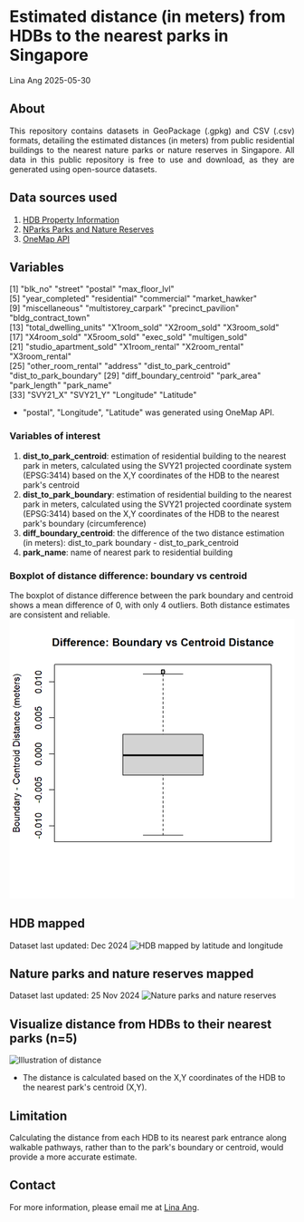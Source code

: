 Estimated distance (in meters) from HDBs to the nearest parks in Singapore
================
Lina Ang
2025-05-30

## About
<div style="text-align: justify;">
This repository contains datasets in GeoPackage (.gpkg) and CSV (.csv) formats, detailing the estimated distances (in meters) from public residential buildings to the nearest nature parks or nature reserves in Singapore. All data in this public repository is free to use and download, as they are generated using open-source datasets. 
</div>

## Data sources used 
1) <a href="https://data.gov.sg/datasets?query=hdb&resultId=d_17f5382f26140b1fdae0ba2ef6239d2f&page=1" target="_blank">HDB Property Information</a>
2) <a href="https://data.gov.sg/datasets?query=nature+parks&page=1&resultId=d_77d7ec97be83d44f61b85454f844382f" target="_blank">NParks Parks and Nature Reserves</a> 
3) <a href="https://www.onemap.gov.sg/apidocs/maps" target="_blank">OneMap API</a>

## Variables
 [1] "blk_no"                 "street"                 "postal"                 "max_floor_lvl"         
 [5] "year_completed"         "residential"            "commercial"             "market_hawker"         
 [9] "miscellaneous"          "multistorey_carpark"    "precinct_pavilion"      "bldg_contract_town"    
[13] "total_dwelling_units"   "X1room_sold"            "X2room_sold"            "X3room_sold"           
[17] "X4room_sold"            "X5room_sold"            "exec_sold"              "multigen_sold"         
[21] "studio_apartment_sold"  "X1room_rental"          "X2room_rental"          "X3room_rental"         
[25] "other_room_rental"      "address"                "dist_to_park_centroid"  "dist_to_park_boundary" 
[29] "diff_boundary_centroid" "park_area"              "park_length"            "park_name"             
[33] "SVY21_X"                "SVY21_Y"                "Longitude"              "Latitude"   

- "postal", "Longitude", "Latitude" was generated using OneMap API.
  
### Variables of interest
1) **dist_to_park_centroid**: estimation of residential building to the nearest park in meters, calculated using the SVY21 projected coordinate system (EPSG:3414) based on the X,Y coordinates of the HDB to the nearest park's centroid
2) **dist_to_park_boundary**: estimation of residential building to the nearest park in meters, calculated using the SVY21 projected coordinate system (EPSG:3414) based on the X,Y coordinates of the HDB to the nearest park's boundary (circumference)
3) **diff_boundary_centroid**: the difference of the two distance estimation (in meters): dist_to_park boundary - dist_to_park_centroid
4) **park_name**: name of nearest park to residential building

### Boxplot of distance difference: boundary vs centroid  
The boxplot of distance difference between the park boundary and centroid shows a mean difference of 0, with only 4 outliers. Both distance estimates are consistent and reliable.
![Boxplot of distance difference](figures/boxplot_diff_boundary_centroid.jpg)

## HDB mapped
Dataset last updated: Dec 2024
![HDB mapped by latitude and longitude](figures/HDBs.jpg)

## Nature parks and nature reserves mapped
Dataset last updated: 25 Nov 2024
![Nature parks and nature reserves](figures/Parks.jpg)

## Visualize distance from HDBs to their nearest parks (n=5)
![Illustration of distance](figures/illustration-distance-lines.jpg)
- The distance is calculated based on the X,Y coordinates of the HDB to the nearest park's centroid (X,Y).

## Limitation
Calculating the distance from each HDB to its nearest park entrance along walkable pathways, rather than to the park's boundary or centroid, would provide a more accurate estimate.

## Contact
For more information, please email me at [Lina Ang](mailto:ephanli@nus.edu.sg?subject=Inquiry%20about%20distance-to-park%20Repository).
